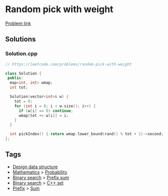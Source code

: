 # Random pick with weight

[Problem link](https://leetcode.com/problems/random-pick-with-weight)

## Solutions


### Solution.cpp
```cpp
// https://leetcode.com/problems/random-pick-with-weight

class Solution {
 public:
  map<int, int> wmap;
  int tot;

  Solution(vector<int>& w) {
    tot = 0;
    for (int i = 0; i < w.size(); i++) {
      if (w[i] == 0) continue;
      wmap[tot += w[i]] = i;
    }
  }

  int pickIndex() { return wmap.lower_bound(rand() % tot + 1)->second; }
};

```
## Tags

* [Design data structure](/Collections/design-data-structure.md#design-data-structure)
* [Mathematics](/Collections/mathematics.md#mathematics) > [Probability](/Collections/mathematics.md#probability)
* [Binary search](/Collections/binary-search.md#binary-search) > [Prefix sum](/Collections/binary-search.md#prefix-sum)
* [Binary search](/Collections/binary-search.md#binary-search) > [C++ set](/Collections/binary-search.md#c---set)
* [Prefix](/Collections/prefix.md#prefix) > [Sum](/Collections/prefix.md#sum)
